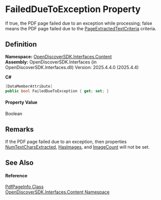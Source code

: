 # FailedDueToException Property


If true, the PDF page failed due to an exception while processing; false means the PDF page failed due to the <a href="b38280ef-11f7-aac9-3bc1-f0724146f27a">PageExtractedTextCriteria</a> criteria.



## Definition
**Namespace:** <a href="79f11d04-c275-b915-db5b-ab2227989555">OpenDiscoverSDK.Interfaces.Content</a>  
**Assembly:** OpenDiscoverSDK.Interfaces (in OpenDiscoverSDK.Interfaces.dll) Version: 2025.4.4.0 (2025.4.4)

**C#**
``` C#
[DataMemberAttribute]
public bool FailedDueToException { get; set; }
```



#### Property Value
Boolean

## Remarks
If the PDF page failed due to an exception, then properties <a href="c333a46f-b82a-2af2-8da8-957d4b1a9297">NumTextCharsExtracted</a>, <a href="8f3a991e-2497-523c-116d-4f9a979b1bea">HasImages</a>, and <a href="c7b34aa2-4fa0-4f0d-7c49-cb0abd9e67d9">ImageCount</a> will not be set.

## See Also


#### Reference
<a href="fd3fc89d-e1e7-1dc0-73d0-0ef5454a6c84">PdfPageInfo Class</a>  
<a href="79f11d04-c275-b915-db5b-ab2227989555">OpenDiscoverSDK.Interfaces.Content Namespace</a>  
